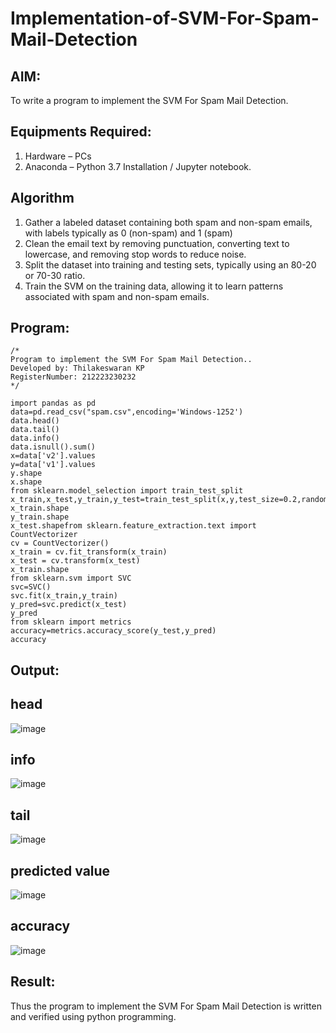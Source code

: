 # Implementation-of-SVM-For-Spam-Mail-Detection

## AIM:
To write a program to implement the SVM For Spam Mail Detection.

## Equipments Required:
1. Hardware – PCs
2. Anaconda – Python 3.7 Installation / Jupyter notebook.

## Algorithm
1. Gather a labeled dataset containing both spam and non-spam emails, with labels typically as 0 (non-spam) and 1 (spam)
2. Clean the email text by removing punctuation, converting text to lowercase, and removing stop words to reduce noise.
3. Split the dataset into training and testing sets, typically using an 80-20 or 70-30 ratio.
4. Train the SVM on the training data, allowing it to learn patterns associated with spam and non-spam emails.

## Program:
```
/*
Program to implement the SVM For Spam Mail Detection..
Developed by: Thilakeswaran KP
RegisterNumber: 212223230232
*/
```
```
import pandas as pd
data=pd.read_csv("spam.csv",encoding='Windows-1252')
data.head()
data.tail()
data.info()
data.isnull().sum()
x=data['v2'].values
y=data['v1'].values
y.shape
x.shape
from sklearn.model_selection import train_test_split
x_train,x_test,y_train,y_test=train_test_split(x,y,test_size=0.2,random_state=0)
x_train.shape
y_train.shape
x_test.shapefrom sklearn.feature_extraction.text import CountVectorizer
cv = CountVectorizer()
x_train = cv.fit_transform(x_train)  
x_test = cv.transform(x_test)
x_train.shape
from sklearn.svm import SVC
svc=SVC()
svc.fit(x_train,y_train)
y_pred=svc.predict(x_test)
y_pred
from sklearn import metrics
accuracy=metrics.accuracy_score(y_test,y_pred)
accuracy
```


## Output:
## head
![image](https://github.com/user-attachments/assets/d03a5251-c089-4134-8600-da9f4bfeb387)
## info
![image](https://github.com/user-attachments/assets/7d3c63fb-9cb2-4f1c-b5e5-e3654c5d52be)
## tail
![image](https://github.com/user-attachments/assets/fac01c0b-2895-4724-b663-c424822e1512)
## predicted value
![image](https://github.com/user-attachments/assets/7a25dac4-d201-4127-8b23-ef46456ca483)
## accuracy
![image](https://github.com/user-attachments/assets/64a669c7-3516-4ea1-b624-70b64440cf2b)


## Result:
Thus the program to implement the SVM For Spam Mail Detection is written and verified using python programming.
